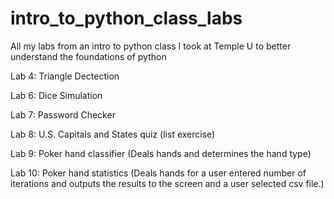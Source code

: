 # intro_to_python_class_labs
All my labs from an intro to python class I took at Temple U to better understand the foundations of python

Lab 4: Triangle Dectection

Lab 6: Dice Simulation

Lab 7: Password Checker

Lab 8: U.S. Capitals and States quiz (list exercise) 

Lab 9: Poker hand classifier (Deals hands and determines the hand type)

Lab 10: Poker hand statistics (Deals hands for a user entered number of iterations and outputs the results to the screen and a user selected csv file.)
